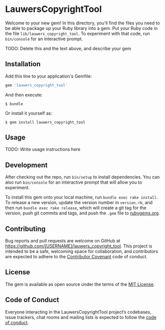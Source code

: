 # LauwersCopyrightTool

Welcome to your new gem! In this directory, you'll find the files you need to be able to package up your Ruby library into a gem. Put your Ruby code in the file `lib/lauwers_copyright_tool`. To experiment with that code, run `bin/console` for an interactive prompt.

TODO: Delete this and the text above, and describe your gem

## Installation

Add this line to your application's Gemfile:

```ruby
gem 'lauwers_copyright_tool'
```

And then execute:

    $ bundle

Or install it yourself as:

    $ gem install lauwers_copyright_tool

## Usage

TODO: Write usage instructions here

## Development

After checking out the repo, run `bin/setup` to install dependencies. You can also run `bin/console` for an interactive prompt that will allow you to experiment.

To install this gem onto your local machine, run `bundle exec rake install`. To release a new version, update the version number in `version.rb`, and then run `bundle exec rake release`, which will create a git tag for the version, push git commits and tags, and push the `.gem` file to [rubygems.org](https://rubygems.org).

## Contributing

Bug reports and pull requests are welcome on GitHub at https://github.com/[USERNAME]/lauwers_copyright_tool. This project is intended to be a safe, welcoming space for collaboration, and contributors are expected to adhere to the [Contributor Covenant](http://contributor-covenant.org) code of conduct.

## License

The gem is available as open source under the terms of the [MIT License](https://opensource.org/licenses/MIT).

## Code of Conduct

Everyone interacting in the LauwersCopyrightTool project’s codebases, issue trackers, chat rooms and mailing lists is expected to follow the [code of conduct](https://github.com/[USERNAME]/lauwers_copyright_tool/blob/master/CODE_OF_CONDUCT.md).
